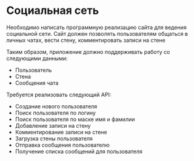 # Социальная сеть
Необходимо написать программную реализацию сайта для ведения социальной сети. Сайт должен позволять пользователям общаться в личных чатах, вести стену, комментировать записи на стене

Таким образом, приложение должно поддерживать работу со следующими данными:

* Пользователь
* Стена 
* Сообщения чата

Требуется реализовать следующий API:

* Создание нового пользователя
* Поиск пользователя по логину  
* Поиск пользователя по маске имя и фамилии
* Добавление записи на стену
* Комментирование записи на стене
* Загрузка стены пользователя
* Отправка сообщения пользователю
* Получение списка сообщений для пользователя